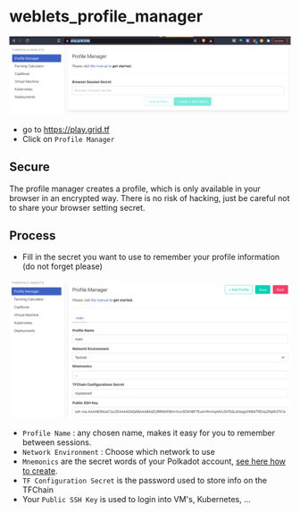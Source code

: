 # weblets_profile_manager

![](img/weblets_profile_mgr.png)

- go to https://play.grid.tf
- Click on `Profile Manager`

## Secure 

The profile manager creates a profile, which is only available in your browser in an encrypted way. There is no risk of hacking, just be careful not to share your browser setting secret. 

## Process

- Fill in the secret you want to use to remember your profile information (do not forget please)

![](img/profile_manager_2.png)

- `Profile Name` : any chosen name, makes it easy for you to remember between sessions.
- `Network Environment` : Choose which network to use
- `Mnemonics` are the secret words of your Polkadot account, [see here how to create](tfchain_portal_polkadot_create_account). 
- `TF Configuration Secret` is the password used to store info on the TFChain
- Your `Public SSH Key` is used to login into VM's, Kubernetes, ... 



